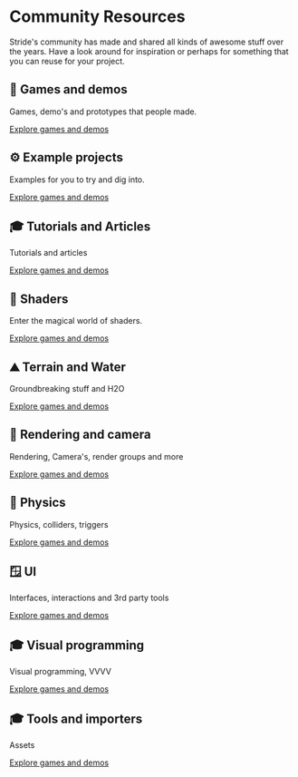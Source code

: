 # Community Resources

Stride's community has made and shared all kinds of awesome stuff over the years. Have a look around for inspiration or
perhaps for something that you can reuse for your project.

<div class="row g-4 mb-4">
<div class="col-md-6">
    <div class="card h-100">
        <div class="card-body">
            <h2 class="card-title h5">👾 Games and demos</h2>
            <p class="card-text">Games, demo's and prototypes that people made.</p>
        </div>
        <p class="px-3 mb-4"><a class="stretched-link" href="games-and-demos.md">Explore games and demos</a></p>
    </div>
</div>
<div class="col-md-6">
    <div class="card h-100">
        <div class="card-body">
            <h2 class="card-title h5">⚙️ Example projects</h2>
            <p class="card-text">Examples for you to try and dig into.</p>
        </div>
        <p class="px-3 mb-4"><a class="stretched-link" href="games-and-demos.md">Explore games and demos</a></p>
    </div>
</div>
<div class="col-md-6">
    <div class="card h-100">
        <div class="card-body">
            <h2 class="card-title h5">🎓 Tutorials and Articles</h2>
            <p class="card-text">Tutorials and articles</p>
        </div>
        <p class="px-3 mb-4"><a class="stretched-link" href="games-and-demos.md">Explore games and demos</a></p>
    </div>
</div>
<div class="col-md-6">
    <div class="card h-100">
        <div class="card-body">
            <h2 class="card-title h5">🌈 Shaders</h2>
            <p class="card-text">Enter the magical world of shaders. </p>
        </div>
        <p class="px-3 mb-4"><a class="stretched-link" href="games-and-demos.md">Explore games and demos</a></p>
    </div>
</div>

<div class="col-md-6">
    <div class="card h-100">
        <div class="card-body">
            <h2 class="card-title h5">⛰️ Terrain and Water</h2>
            <p class="card-text">Groundbreaking stuff and H2O</p>
        </div>
        <p class="px-3 mb-4"><a class="stretched-link" href="games-and-demos.md">Explore games and demos</a></p>
    </div>
</div>
<div class="col-md-6">
    <div class="card h-100">
        <div class="card-body">
            <h2 class="card-title h5">🎥 Rendering and camera</h2>
            <p class="card-text">Rendering, Camera's, render groups and more</p>
        </div>
        <p class="px-3 mb-4"><a class="stretched-link" href="games-and-demos.md">Explore games and demos</a></p>
    </div>
</div>
<div class="col-md-6">
    <div class="card h-100">
        <div class="card-body">
            <h2 class="card-title h5">🍎 Physics</h2>
            <p class="card-text">Physics, colliders, triggers</p>
        </div>
        <p class="px-3 mb-4"><a class="stretched-link" href="games-and-demos.md">Explore games and demos</a></p>
    </div>
</div>
<div class="col-md-6">
    <div class="card h-100">
        <div class="card-body">
            <h2 class="card-title h5">🪟 UI</h2>
            <p class="card-text">Interfaces, interactions and 3rd party tools</p>
        </div>
        <p class="px-3 mb-4"><a class="stretched-link" href="games-and-demos.md">Explore games and demos</a></p>
    </div>
</div>

<div class="col-md-6">
    <div class="card h-100">
        <div class="card-body">
            <h2 class="card-title h5">🎓 Visual programming</h2>
            <p class="card-text">Visual programming, VVVV</p>
        </div>
        <p class="px-3 mb-4"><a class="stretched-link" href="games-and-demos.md">Explore games and demos</a></p>
    </div>
</div>

<div class="col-md-6">
    <div class="card h-100">
        <div class="card-body">
            <h2 class="card-title h5">🎓 Tools and importers</h2>
            <p class="card-text">Assets</p>
        </div>
        <p class="px-3 mb-4"><a class="stretched-link" href="games-and-demos.md">Explore games and demos</a></p>
    </div>
</div>

</div>
